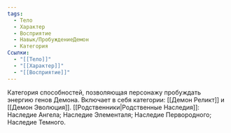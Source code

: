 ```yaml
---
tags:
  - Тело
  - Характер
  - Восприятие
  - Навык/ПробуждениеДемон
  - Категория
Ссылки:
  - "[[Тело]]"
  - "[[Характер]]"
  - "[[Восприятие]]"
---
```


Категория способностей, позволяющая персонажу пробуждать энергию генов Демона. Включает в себя категории: [[Демон Реликт]] и [[Демон Эволюция]]. [[Родственники|Родственные Наследия]]: Наследие Ангела; Наследие Элементаля; Наследие Первородного; Наследие Темного.



